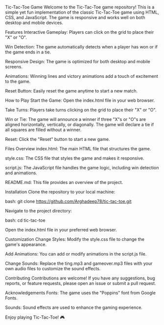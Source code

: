 Tic-Tac-Toe Game
Welcome to the Tic-Tac-Toe game repository! This is a simple yet fun implementation of the classic Tic-Tac-Toe game using HTML, CSS, and JavaScript. The game is responsive and works well on both desktop and mobile devices.

Features
Interactive Gameplay: Players can click on the grid to place their "X" or "O".

Win Detection: The game automatically detects when a player has won or if the game ends in a tie.

Responsive Design: The game is optimized for both desktop and mobile screens.

Animations: Winning lines and victory animations add a touch of excitement to the game.

Reset Button: Easily reset the game anytime to start a new match.

How to Play
Start the Game: Open the index.html file in your web browser.

Take Turns: Players take turns clicking on the grid to place their "X" or "O".

Win or Tie: The game will announce a winner if three "X"s or "O"s are aligned horizontally, vertically, or diagonally. The game will declare a tie if all squares are filled without a winner.

Reset: Click the "Reset" button to start a new game.

Files Overview
index.html: The main HTML file that structures the game.

style.css: The CSS file that styles the game and makes it responsive.

script.js: The JavaScript file handles the game logic, including win detection and animations.

README.md: This file provides an overview of the project.

Installation
Clone the repository to your local machine:

bash: git clone https://github.com/Arghadeep78/tic-tac-toe.git

Navigate to the project directory:

bash: cd tic-tac-toe

Open the index.html file in your preferred web browser.

Customization
Change Styles: Modify the style.css file to change the game's appearance.

Add Animations: You can add or modify animations in the script.js file.

Change Sounds: Replace the ting.mp3 and gameover.mp3 files with your own audio files to customize the sound effects.

Contributing
Contributions are welcome! If you have any suggestions, bug reports, or feature requests, please open an issue or submit a pull request.


Acknowledgements
Fonts: The game uses the "Poppins" font from Google Fonts.

Sounds: Sound effects are used to enhance the gaming experience.

Enjoy playing Tic-Tac-Toe! 🎮
